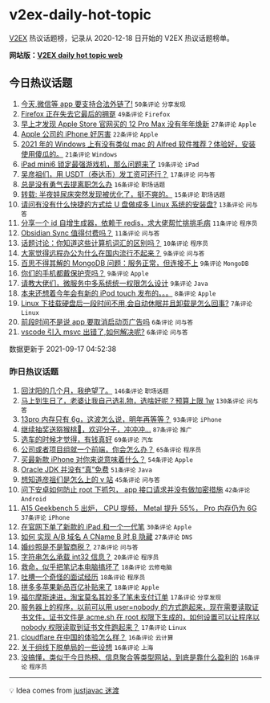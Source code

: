 # v2ex-daily-hot-topic

[V2EX](https://www.v2ex.com/) 热议话题榜，记录从 2020-12-18 日开始的 V2EX 热议话题榜单。

**网站版：[V2EX daily hot topic web](https://boojack.github.io/v2ex-daily-hot-topic-web/)**

## 今日热议话题

<!-- TODAY BEGIN -->

1. [今天,微信等 app 要支持合法外链了!](https://www.v2ex.com/t/802447) `50条评论` `分享发现`
1. [Firefox 正在失去它最后的拥趸](https://www.v2ex.com/t/802450) `49条评论` `Firefox`
1. [早上才发现 Apple Store 官网买的 12 Pro Max 没有年年焕新](https://www.v2ex.com/t/802461) `27条评论` `Apple`
1. [Apple 公司的 iPhone 好厉害](https://www.v2ex.com/t/802444) `22条评论` `Apple`
1. [2021 年的 Windows 上有没有类似 mac 的 Alfred 软件推荐？体验好，安装使用傻瓜的。](https://www.v2ex.com/t/802471) `21条评论` `Windows`
1. [iPad mini6 锁定最强游戏机，那么问题来了](https://www.v2ex.com/t/802475) `19条评论` `iPad`
1. [吴彦祖们，用 USDT（泰达币）发工资可还行？](https://www.v2ex.com/t/802503) `17条评论` `问与答`
1. [总是没有勇气去提离职怎么办](https://www.v2ex.com/t/802445) `16条评论` `职场话题`
1. [转载: 半夜娃尿床突然发现被优化了，挺不爽的。](https://www.v2ex.com/t/802488) `15条评论` `职场话题`
1. [请问有没有什么快捷的方式给 U 盘做成多 Linux 系统的安装盘?](https://www.v2ex.com/t/802456) `13条评论` `问与答`
1. [分享一个 id 自增生成器，依赖于 redis，求大佬帮忙挑挑毛病](https://www.v2ex.com/t/802473) `11条评论` `程序员`
1. [Obsidian Sync 值得付费吗？](https://www.v2ex.com/t/802446) `11条评论` `问与答`
1. [话题讨论：你知道这些计算机词汇的区别吗？](https://www.v2ex.com/t/802494) `10条评论` `程序员`
1. [大家觉得远程办公为什么在国内流行不起来？](https://www.v2ex.com/t/802493) `9条评论` `问与答`
1. [百思不得其解的 MongoDB 问题：服务正常，但连接不上](https://www.v2ex.com/t/802474) `9条评论` `MongoDB`
1. [你们的手机都戴保护壳吗？](https://www.v2ex.com/t/802469) `9条评论` `Apple`
1. [请教大佬们，微服务中多系统统一权限怎么设计](https://www.v2ex.com/t/802442) `9条评论` `Java`
1. [本来还想着今年会有新的 iPod touch 发布的。。。](https://www.v2ex.com/t/802468) `8条评论` `Apple`
1. [Linux 下挂载硬盘后一段时间不用,会自动休眠并且卸载是怎么回事?](https://www.v2ex.com/t/802479) `7条评论` `Linux`
1. [前段时间不是说 app 要取消启动页广告吗](https://www.v2ex.com/t/802481) `6条评论` `问与答`
1. [vscode 引入 msvc 出错了,如何解决呢?](https://www.v2ex.com/t/802454) `6条评论` `问与答`

数据更新于 2021-09-17 04:52:38

<!-- TODAY END -->

### 昨日热议话题

<!-- YESTERDAY BEGIN -->

1. [回沈阳的几个月，我绝望了。](https://www.v2ex.com/t/802248) `146条评论` `职场话题`
1. [马上到生日了，老婆让我自己选礼物，选啥好呢？预算上限 1w](https://www.v2ex.com/t/802188) `130条评论` `问与答`
1. [13pro 内存只有 6g，这波怎么说，明年再等等？](https://www.v2ex.com/t/802169) `93条评论` `iPhone`
1. [继续抽奖送猕猴桃🥝，欢迎分子，冲冲冲...](https://www.v2ex.com/t/802233) `87条评论` `推广`
1. [选车的时候才觉得，有钱真好](https://www.v2ex.com/t/802307) `69条评论` `汽车`
1. [公司或者项目组就一个前端，你会怎么办？](https://www.v2ex.com/t/802206) `65条评论` `程序员`
1. [买最新款 iPhone 对你来说意味着什么？](https://www.v2ex.com/t/802318) `54条评论` `Apple`
1. [Oracle JDK 并没有“真”免费](https://www.v2ex.com/t/802200) `51条评论` `Java`
1. [想知道彦祖们是怎么上的 v 站](https://www.v2ex.com/t/802184) `45条评论` `问与答`
1. [问下安卓如何防止 root 下抓包， app 接口请求并没有做加密措施](https://www.v2ex.com/t/802359) `42条评论` `Android`
1. [A15 Geekbench 5 出炉， CPU 提频， Metal 提升 55%， Pro 内存仍为 6G](https://www.v2ex.com/t/802173) `37条评论` `iPhone`
1. [在官网下单了新款的 iPad 和一个一代笔](https://www.v2ex.com/t/802180) `30条评论` `Apple`
1. [如何 实现 A/B 域名 A CName B 时,B 隐藏](https://www.v2ex.com/t/802391) `27条评论` `DNS`
1. [婚纱照是不是智商税？](https://www.v2ex.com/t/802367) `27条评论` `问与答`
1. [字符串怎么承载 int32 信息？](https://www.v2ex.com/t/802322) `20条评论` `程序员`
1. [救命，似乎把笔记本电脑搞坏了](https://www.v2ex.com/t/802412) `18条评论` `云修电脑`
1. [吐槽一个奇怪的面试经历](https://www.v2ex.com/t/802336) `18条评论` `程序员`
1. [拼多多苹果新品百亿补贴来了](https://www.v2ex.com/t/802300) `18条评论` `Apple`
1. [福尔摩斯速进，淘宝莫名其妙多了笔未支付订单](https://www.v2ex.com/t/802392) `17条评论` `分享发现`
1. [服务器上的程序，以前可以用 user=nobody 的方式跑起来，现在需要读取证书文件，证书文件是 acme.sh 在 root 权限下生成的，如何设置可以让程序以 nobody 权限读取到证书文件跑起来？](https://www.v2ex.com/t/802263) `17条评论` `Linux`
1. [cloudflare 在中国的体验怎么样？](https://www.v2ex.com/t/802284) `16条评论` `云计算`
1. [关于组线下脱单局的一些设想](https://www.v2ex.com/t/802249) `16条评论` `上海`
1. [没搞懂，类似于今日热榜、信息聚合等类型网站，到底是靠什么盈利的](https://www.v2ex.com/t/802194) `16条评论` `程序员`

<!-- YESTERDAY END -->

---

💡 Idea comes from [justjavac 迷渡](https://github.com/justjavac/)
